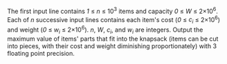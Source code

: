 The first input line contains <i>1</i> &le; <i>n</i> &le; 10<sup>3</sup> items and 
capacity <i>0</i> &le; <i>W</i> &le; 2&times;10<sup>6</sup>.
Each of <i>n</i> successive input lines contains each item's cost (<i>0</i> &le; <i>c<sub>i</sub></i> &le; 2&times;10<sup>6</sup>) and weight (<i>0</i> &le; <i>w<sub>i</sub></i> &le; 2&times;10<sup>6</sup>). <i>n</i>,  <i>W</i>, <i>c<sub>i</sub></i>, and <i>w<sub>i</sub></i> are integers.
Output the maximum value of items' parts that fit into the knapsack (items can be cut into pieces, with their cost and weight diminishing proportionately) with 3 floating point precision.
